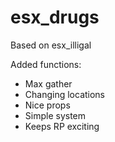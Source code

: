 # esx_drugs

Based on esx_illigal

Added functions:
- Max gather 
- Changing locations
- Nice props
- Simple system
- Keeps RP exciting
